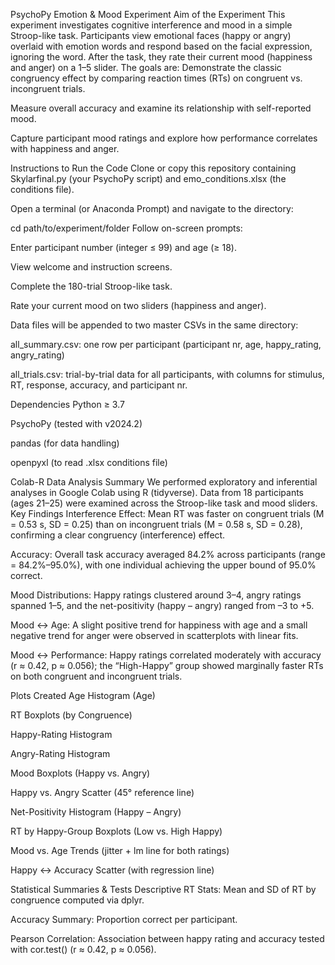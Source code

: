 PsychoPy Emotion & Mood Experiment
Aim of the Experiment
This experiment investigates cognitive interference and mood in a simple Stroop-like task. Participants view emotional faces (happy or angry) overlaid with emotion words and respond based on the facial expression, ignoring the word. After the task, they rate their current mood (happiness and anger) on a 1–5 slider. The goals are:
Demonstrate the classic congruency effect by comparing reaction times (RTs) on congruent vs. incongruent trials.


Measure overall accuracy and examine its relationship with self-reported mood.


Capture participant mood ratings and explore how performance correlates with happiness and anger.


Instructions to Run the Code
Clone or copy this repository containing Skylarfinal.py (your PsychoPy script) and emo_conditions.xlsx (the conditions file).


Open a terminal (or Anaconda Prompt) and navigate to the directory:


cd path/to/experiment/folder
Follow on-screen prompts:


Enter participant number (integer ≤ 99) and age (≥ 18).


View welcome and instruction screens.


Complete the 180-trial Stroop-like task.


Rate your current mood on two sliders (happiness and anger).


Data files will be appended to two master CSVs in the same directory:


all_summary.csv: one row per participant (participant nr, age, happy_rating, angry_rating)


all_trials.csv: trial-by-trial data for all participants, with columns for stimulus, RT, response, accuracy, and participant nr.


Dependencies
Python ≥ 3.7


PsychoPy (tested with v2024.2)


pandas (for data handling)


openpyxl (to read .xlsx conditions file)


Colab-R Data Analysis Summary
We performed exploratory and inferential analyses in Google Colab using R (tidyverse). Data from 18 participants (ages 21–25) were examined across the Stroop-like task and mood sliders.
Key Findings
Interference Effect: Mean RT was faster on congruent trials (M = 0.53 s, SD = 0.25) than on incongruent trials (M = 0.58 s, SD = 0.28), confirming a clear congruency (interference) effect.


Accuracy: Overall task accuracy averaged 84.2% across participants (range = 84.2%–95.0%), with one individual achieving the upper bound of 95.0% correct.


Mood Distributions: Happy ratings clustered around 3–4, angry ratings spanned 1–5, and the net-positivity (happy – angry) ranged from –3 to +5.


Mood ↔ Age: A slight positive trend for happiness with age and a small negative trend for anger were observed in scatterplots with linear fits.


Mood ↔ Performance: Happy ratings correlated moderately with accuracy (r ≈ 0.42, p ≈ 0.056); the “High-Happy” group showed marginally faster RTs on both congruent and incongruent trials.


Plots Created
Age Histogram (Age)


RT Boxplots (by Congruence)


Happy-Rating Histogram


Angry-Rating Histogram


Mood Boxplots (Happy vs. Angry)


Happy vs. Angry Scatter (45° reference line)


Net-Positivity Histogram (Happy – Angry)


RT by Happy-Group Boxplots (Low vs. High Happy)


Mood vs. Age Trends (jitter + lm line for both ratings)


Happy ↔ Accuracy Scatter (with regression line)


Statistical Summaries & Tests
Descriptive RT Stats: Mean and SD of RT by congruence computed via dplyr.


Accuracy Summary: Proportion correct per participant.


Pearson Correlation: Association between happy rating and accuracy tested with cor.test() (r ≈ 0.42, p ≈ 0.056).

